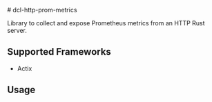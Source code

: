# dcl-http-prom-metrics

Library to collect and expose Prometheus metrics from an HTTP Rust server.

## Supported Frameworks
- Actix

## Usage

```rust

```